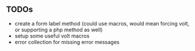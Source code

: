 ## TODOs

* create a form label method (could use macros, would mean forcing volt, or supporting a php method as well)
* setup some useful volt macros
* error collection for missing error messages